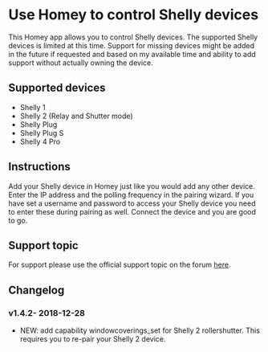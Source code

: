 # Use Homey to control Shelly devices
This Homey app allows you to control Shelly devices. The supported Shelly devices is limited at this time. Support for missing devices might be added in the future if requested and based on my available time and ability to add support without actually owning the device.

## Supported devices
* Shelly 1
* Shelly 2 (Relay and Shutter mode)
* Shelly Plug
* Shelly Plug S
* Shelly 4 Pro

## Instructions
Add your Shelly device in Homey just like you would add any other device. Enter the IP address and the polling frequency in the pairing wizard. If you have set a username and password to access your Shelly device you need to enter these during pairing as well. Connect the device and you are good to go.

## Support topic
For support please use the official support topic on the forum [here](https://community.athom.com/t/765).

## Changelog
### v1.4.2- 2018-12-28
* NEW: add capability windowcoverings_set for Shelly 2 rollershutter. This requires you to re-pair your Shelly 2 device.
